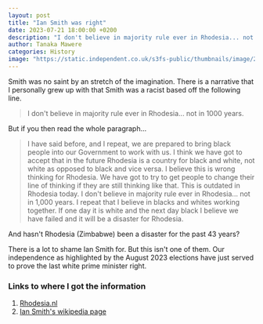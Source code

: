 ```yaml
---
layout: post
title: "Ian Smith was right"
date: 2023-07-21 18:00:00 +0200
description: "I don't believe in majority rule ever in Rhodesia... not in 1000 years. Was this all to it for Smith?"
author: Tanaka Mawere
categories: History
image: "https://static.independent.co.uk/s3fs-public/thumbnails/image/2019/01/30/17/ian-smith-rhodesia-5.jpg?quality=75&width=990&crop=3%3A2%2Csmart&auto=webp"
---
```


Smith was no saint by an stretch of the imagination. There is a narrative that I personally grew up with that Smith was a racist based off the following line.

> I don't believe in majority rule ever in Rhodesia... not in 1000 years.

But if you then read the whole paragraph...

> I have said before, and I repeat, we are prepared to bring black people into our Government to work with us. I think we have got to accept that in the future Rhodesia is a country for black and white, not white as opposed to black and vice versa. I believe this is wrong thinking for Rhodesia. We have got to try to get people to change their line of thinking if they are still thinking like that. This is outdated in Rhodesia today. I don't believe in majority rule ever in Rhodesia... not in 1,000 years. I repeat that I believe in blacks and whites working together. If one day it is white and the next day black I believe we have failed and it will be a disaster for Rhodesia.

And hasn't Rhodesia (Zimbabwe) been a disaster for the past 43 years?

There is a lot to shame Ian Smith for. But this isn't one of them. Our independence as highlighted by the August 2023 elections have just served to prove the last white prime minister right. 

### Links to where I got the information

1. [Rhodesia.nl](http://www.rhodesia.nl/Smith.html)
2. [Ian Smith's wikipedia page](https://en.wikipedia.org/wiki/Ian_Smith)

